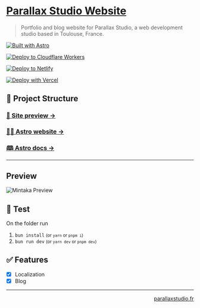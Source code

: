 # [Parallax Studio Website](https://parallaxstudio.fr)

> Portfolio and blog website for Parallax Studio, a web development studio based in Toulouse, France.

[![Built with Astro](https://astro.badg.es/v2/built-with-astro/tiny.svg)](https://astro.build)

[![Deploy to Cloudflare Workers](https://deploy.workers.cloudflare.com/button)](https://deploy.workers.cloudflare.com/?url=https://github.com/parallaxstudio/website)

[![Deploy to Netlify](https://www.netlify.com/img/deploy/button.svg)](https://app.netlify.com/start/deploy?repository=https://github.com/parallaxstudio/website)

[![Deploy with Vercel](https://vercel.com/button)](https://vercel.com/new/clone?repository-url=https://github.com/parallaxstudio/website)

## 🚀 Project Structure

### [🧪 Site preview →](https://parallaxstudio.fr)

### [🧑‍🚀 Astro website →](https://astro.build/)

### [🕮 Astro docs →](https://docs.astro.build/en/getting-started/)

---

## Preview

![Mintaka Preview](.github/images/majestico_share.gif)

## 🧪 Test

On the folder run

1. `bun install`  <small>(or `yarn` or `pnpm i`)</small>
2. `bun run dev`  <small>(or `yarn dev` or `pnpm dev`)</small>

## ✅ Features

- [x] Localization
- [x] Blog

---

<p align="right"><a href="https://parallaxstudio.fr" target="_blank">parallaxstudio.fr</p>
